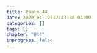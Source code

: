 ```yaml
---
title: Psalm 44
date: 2020-04-12T12:43:38-04:00
categories: []
tags: []
chapter: "044"
inprogress: false
---
```


